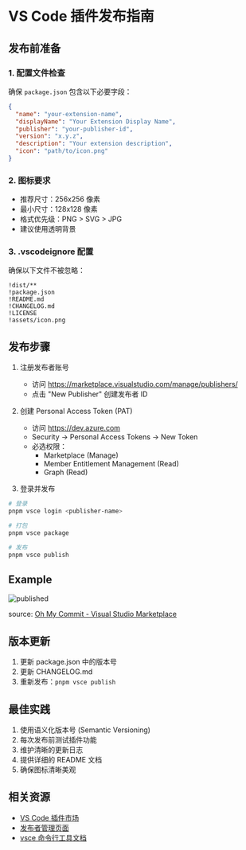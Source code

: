 # VS Code 插件发布指南

## 发布前准备

### 1. 配置文件检查

确保 `package.json` 包含以下必要字段：
```json
{
  "name": "your-extension-name",
  "displayName": "Your Extension Display Name",
  "publisher": "your-publisher-id",
  "version": "x.y.z",
  "description": "Your extension description",
  "icon": "path/to/icon.png"
}
```

### 2. 图标要求
- 推荐尺寸：256x256 像素
- 最小尺寸：128x128 像素
- 格式优先级：PNG > SVG > JPG
- 建议使用透明背景

### 3. .vscodeignore 配置
确保以下文件不被忽略：
```
!dist/**
!package.json
!README.md
!CHANGELOG.md
!LICENSE
!assets/icon.png
```

## 发布步骤

1. 注册发布者账号
   - 访问 https://marketplace.visualstudio.com/manage/publishers/
   - 点击 "New Publisher" 创建发布者 ID

2. 创建 Personal Access Token (PAT)
   - 访问 https://dev.azure.com
   - Security -> Personal Access Tokens -> New Token
   - 必选权限：
     - Marketplace (Manage)
     - Member Entitlement Management (Read)
     - Graph (Read)

3. 登录并发布
```bash
# 登录
pnpm vsce login <publisher-name>

# 打包
pnpm vsce package

# 发布
pnpm vsce publish
```

## Example

![published](published.png)

source: [Oh My Commit - Visual Studio Marketplace](https://marketplace.visualstudio.com/items?itemName=oh-my-commit.oh-my-commit&ssr=false#version-history)

## 版本更新

1. 更新 package.json 中的版本号
2. 更新 CHANGELOG.md
3. 重新发布：`pnpm vsce publish`

## 最佳实践

1. 使用语义化版本号 (Semantic Versioning)
2. 每次发布前测试插件功能
3. 维护清晰的更新日志
4. 提供详细的 README 文档
5. 确保图标清晰美观

## 相关资源

- [VS Code 插件市场](https://marketplace.visualstudio.com/)
- [发布者管理页面](https://marketplace.visualstudio.com/manage)
- [vsce 命令行工具文档](https://github.com/microsoft/vscode-vsce)
